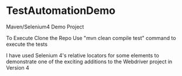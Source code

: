 # TestAutomationDemo
Maven/Selenium4 Demo Project

To Execute Clone the Repo
Use "mvn clean compile test" command to execute the tests

I have used Selenium 4's relative locators for some elements to demonstrate one of the exciting additions to the Webdriver project in Version 4
